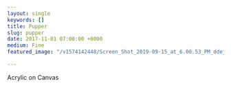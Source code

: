 ```yaml
---
layout: single
keywords: []
title: Pupper
slug: pupper
date: 2017-11-01 07:00:00 +0000
medium: Fine
featured_image: "/v1574142448/Screen_Shot_2019-09-15_at_6.00.53_PM_ddejgk.png"

---
```

Acrylic on Canvas